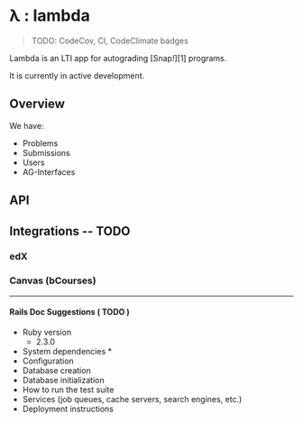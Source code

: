 # λ : lambda
> TODO: CodeCov, CI, CodeClimate badges

Lambda is an LTI app for autograding [Snap<em>!</em>][1] programs.

It is currently in active development.

## Overview

We have:
* Problems
* Submissions
* Users
* AG-Interfaces

## API

## Integrations -- TODO
### edX
### Canvas (bCourses)

---

#### Rails Doc Suggestions ( TODO )
* Ruby version
	* 2.3.0
* System dependencies
	*
* Configuration
* Database creation
* Database initialization
* How to run the test suite
* Services (job queues, cache servers, search engines, etc.)
* Deployment instructions

